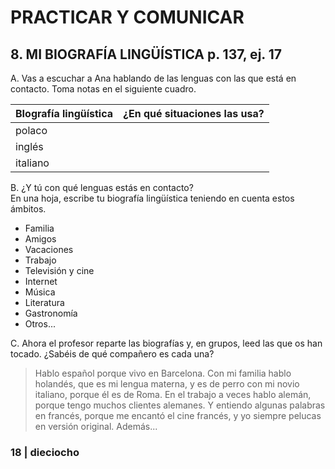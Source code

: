 
# PRACTICAR Y COMUNICAR  
## 8. MI BIOGRAFÍA LINGÜÍSTICA  **p. 137, ej. 17**

A. Vas a escuchar a Ana hablando de las lenguas con las que está en contacto. Toma notas en el siguiente cuadro.

| BIografía lingüística | ¿En qué situaciones las usa? |
|-----------------------|-----------------------------|
| polaco                |                             |
| inglés                |                             |
| italiano              |                             |

B. ¿Y tú con qué lenguas estás en contacto?  
En una hoja, escribe tu biografía lingüística teniendo en cuenta estos ámbitos.

- Familia
- Amigos
- Vacaciones
- Trabajo
- Televisión y cine
- Internet
- Música
- Literatura
- Gastronomía
- Otros...

C. Ahora el profesor reparte las biografías y, en grupos, leed las que os han tocado. ¿Sabéis de qué compañero es cada una?

> Hablo español porque vivo en Barcelona. Con mi familia hablo holandés, que es mi lengua materna, y es de perro con mi novio italiano, porque él es de Roma. En el trabajo a veces hablo alemán, porque tengo muchos clientes alemanes. Y entiendo algunas palabras en francés, porque me encantó el cine francés, y yo siempre pelucas en versión original. Además...

### 18 | **dieciocho**
